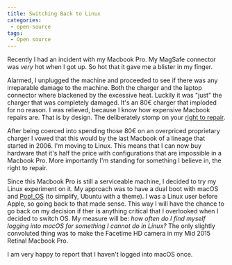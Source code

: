 ```yaml
---
title: Switching Back to Linux
categories:
 - open-source
tags:
 - Open source
---
```

Recently I had an incident with my Macbook Pro. My MagSafe connector was *very* hot when I got up. So hot that it gave me a blister in my finger.
<!-- more -->

Alarmed, I unplugged the machine and proceeded to see if there was any irreparable damage to the machine. Both the charger and the laptop connector where blackened by the excessive heat. Luckily it was "just" the charger that was completely damaged. It's an 80€ charger that imploded for no reason. I was relieved, because I know how expensive Macbook repairs are. That is by design. The deliberately stomp on your [right to repair](https://repair.org/stand-up).

After being coerced into spending those 80€ on an overpriced proprietary charger I vowed that this would by the last Macbook of a lineage that started in 2006. I'm moving to Linux. This means that I can now buy hardware that it's half the price with configurations that are impossible in a Macbook Pro. More importantly I'm standing for something I believe in, the right to repair.

Since this Macbook Pro is still a serviceable machine, I decided to try my Linux experiment on it. My approach was to have a dual boot with macOS and [Pop!_OS](https://system76.com/pop) (to simplify, Ubuntu with a theme). I was a Linux user before Apple, so going back to that made sense. This way I will have the chance to go back on my decision if ther is anything critical that I overlooked when I decided to switch OS. My measure will be: _how often do I find myself logging into macOS for something I cannot do in Linux?_ The only slightly convoluted thing was to make the Facetime HD camera in my Mid 2015 Retinal Macbook Pro.

I am very happy to report that I haven't logged into macOS once.
